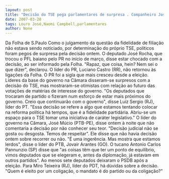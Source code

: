 ```yaml
---
layout: post
title: "Decisão do TSE pega parlamentares de surpresa . Companheiro José Múcio diz que não sabe o que fazer"
date: 2007-03-28
tags: Louro José,Naomi Campbell,parlamentares
author: None
---
```

Da Folha de S.Paulo
Como o julgamento da questão da fidelidade de filiação não estava sendo noticiado, por determinação do próprio TSE, políticos foram pegos de surpresa pela decisão ontem.
O deputado José Rocha, que trocou o PFL baiano pelo PR no início de março, disse estar chocado com a decisão, ao ser informado pela Folha. \"Rapaz, que coisa, hein? Nem sei o que dizer\", declarou.
O líder do PR, Luciano Castro (RR), não retornou às ligações da Folha. O PR foi a sigla que mais cresceu desde a eleição.
Líderes da base do governo na Câmara disseram-se surpresos com a decisão do TSE, mas mostraram-se otimistas com relação ao futuro das votações de matérias de interesse do governo.
\"Os deputados que trocaram de partido o fizeram num esforço de estar mais próximos do governo. Creio que continuarão com o governo\", disse Luiz Sergio (RJ), líder do PT.
\"Essa decisão se refere a algo que estamos tentando colocar na reforma política há tempos, que é a fidelidade partidária. Abriu-se um espaço para o TSE tomar uma iniciativa de caráter legislativo.\"
O líder do governo na Câmara, José Múcio (PTB-PE), disse ontem à noite que não comentaria a decisão por não conhecer seu teor. \"Decisão judicial não se gosta ou desgosta. Temos de respeitar\". Ele disse que não havia decisão ontem sobre recorrer ou não.
\"É uma ingerência. Mas mostra que estamos lerdos\", disse o líder do PTB, Jovair Arantes (GO).
O tucano Antonio Carlos Pannunzio (SP) disse que \"as coisas têm que ter um ponto de equilíbrio, vimos deputados que se elegeram e, antes da diplomação, já estavam em outros partidos\". Ao menos sete deputados deixaram o PSDB após a eleição.
Para Miro Teixeira (RJ), líder do PDT, há dúvidas sobre a decisão. \"Quem é eleito por um coligação, o mandato é do partido ou da coligação?\" 